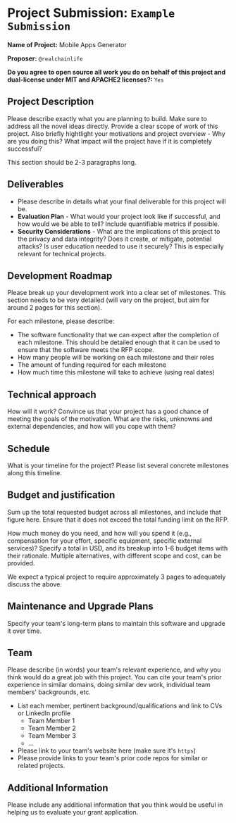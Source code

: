 # Project Submission: `Example Submission`

**Name of Project:** Mobile Apps Generator

**Proposer:** `@realchainlife`

**Do you agree to open source all work you do on behalf of this project and dual-license under MIT and APACHE2 licenses?:** `Yes`

## Project Description

Please describe exactly what you are planning to build. Make sure to address all the novel ideas directly. Provide a clear
scope of work of this project. Also briefly hightlight your motivations and project overview - Why are you doing this? What impact will the project have if it is completely successful?

This section should be 2-3 paragraphs long.

## Deliverables

* Please describe in details what your final deliverable for this project will be.
* **Evaluation Plan** - What would your project look like if successful, and how would we be able to tell? Include quantifiable     metrics if possible.
* **Security Considerations** - What are the implications of this project to the privacy and data integrity? Does it create, or     mitigate, potential attacks? Is user education needed to use it securely? This is especially relevant for technical projects.

## Development Roadmap

Please break up your development work into a clear set of milestones. This section needs to be very detailed (will vary on the project, but aim for around 2 pages for this section).

For each milestone, please describe:
- The software functionality that we can expect after the completion of each milestone. This should be detailed enough that it can be used to ensure that the software meets the RFP scope.
- How many people will be working on each milestone and their roles
- The amount of funding required for each milestone
- How much time this milestone will take to achieve (using real dates)

## Technical approach

How will it work? Convince us that your project has a good chance of meeting the goals of the motivation. What are the risks, unknowns and external dependencies, and how will you cope with them?

## Schedule

What is your timeline for the project? Please list several concrete milestones along this timeline.

## Budget and justification

Sum up the total requested budget across all milestones, and include that figure here. Ensure that it does not exceed the total funding limit on the RFP.

How much money do you need, and how will you spend it (e.g., compensation for your effort, specific equipment, specific external services)? Specify a total in USD, and its breakup into 1-6 budget items with their rationale. Multiple alternatives, with different scope and cost, can be provided.

We expect a typical project to require approximately 3 pages to adequately discuss the above.

## Maintenance and Upgrade Plans

Specify your team's long-term plans to maintain this software and upgrade it over time.

## Team

Please describe (in words) your team's relevant experience, and why you think would do a great job with this project. You can cite your team's prior experience in similar domains, doing similar dev work, individual team members' backgrounds, etc.

* List each member, pertinent background/qualifications and link to CVs or LinkedIn profile
    - Team Member 1
    - Team Member 2
    - Team Member 3
    - ...
* Please link to your team's website here (make sure it's `https`)
* Please provide links to your team's prior code repos for similar or related projects.

## Additional Information

Please include any additional information that you think would be useful in helping us to evaluate your grant application.